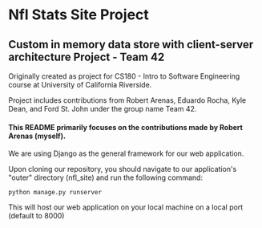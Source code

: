 # Nfl Stats Site Project

## Custom in memory data store with client-server architecture Project - Team 42

Originally created as project for CS180 - Intro to Software Engineering course at University of California Riverside.

Project includes contributions from Robert Arenas, Eduardo Rocha, Kyle Dean, and Ford St. John under the group name Team 42.

#### This README primarily focuses on the contributions made by Robert Arenas (myself).

We are using Django as the general framework for our web application. 

Upon cloning our repository, you should navigate to our application's "outer" directory (nfl_site) and run the following 
command:
```{python}
python manage.py runserver
```
This will host our web application on your local machine on a local port (default to 8000)
